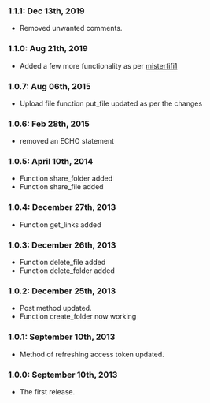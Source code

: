 ### 1.1.1: Dec 13th, 2019
* Removed unwanted comments.

### 1.1.0: Aug 21th, 2019
* Added a few more functionality as per [misterfifi1](https://github.com/misterfifi1)

### 1.0.7: Aug 06th, 2015
* Upload file function put_file updated as per the changes

### 1.0.6: Feb 28th, 2015
* removed an ECHO statement

### 1.0.5: April 10th, 2014
* Function share_folder added
* Function share_file added

### 1.0.4: December 27th, 2013
* Function get_links added

### 1.0.3: December 26th, 2013
* Function delete_file added
* Function delete_folder added

### 1.0.2: December 25th, 2013
* Post method updated.
* Function create_folder now working

### 1.0.1: September 10th, 2013
* Method of refreshing access token updated.

### 1.0.0: September 10th, 2013
* The first release.
